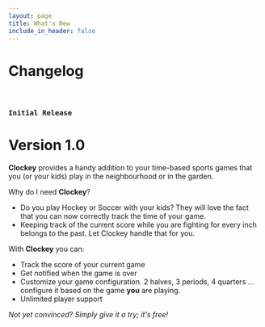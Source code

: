 ```yaml
---
layout: page
title: What's New
include_in_header: false
---
```


# Changelog
<br>

### `Initial Release`
# **Version 1.0**
**Clockey** provides a handy addition to your time-based sports games that you (or your kids) play in the neighbourhood or in the garden.

Why do I need **Clockey**?
- Do you play Hockey or Soccer with your kids? They will love the fact that you can now correctly track the time of your game.
- Keeping track of the current score while you are fighting for every inch belongs to the past. Let Clockey handle that for you.

With **Clockey** you can:
- Track the score of your current game
- Get notified when the game is over
- Customize your game configuration. 2 halves, 3 periods, 4 quarters ... configure it based on the game **you** are playing.
- Unlimited player support

_Not yet convinced? Simply give it a try; it's free!_

<br>